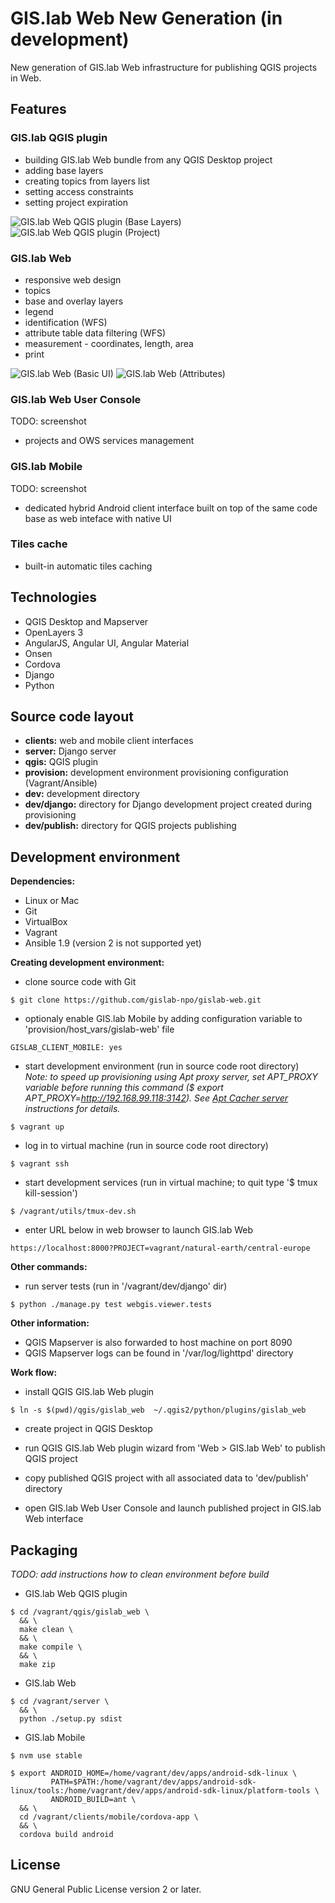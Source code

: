 # GIS.lab Web New Generation (in development)
New generation of GIS.lab Web infrastructure for publishing QGIS projects in
Web.


## Features

### GIS.lab QGIS plugin

* building GIS.lab Web bundle from any QGIS Desktop project
* adding base layers
* creating topics from layers list
* setting access constraints
* setting project expiration

![GIS.lab Web QGIS plugin (Base Layers)](doc/screen/gislab-web-qgis-plugin.png)
![GIS.lab Web QGIS plugin (Project)](doc/screen/gislab-web-qgis-plugin2.png)


### GIS.lab Web

* responsive web design
* topics
* base and overlay layers
* legend
* identification (WFS)
* attribute table data filtering (WFS)
* measurement - coordinates, length, area
* print

![GIS.lab Web (Basic UI)](doc/screen/gislab-web.png)
![GIS.lab Web (Attributes)](doc/screen/gislab-web2.png)


### GIS.lab Web User Console

TODO: screenshot

* projects and OWS services management


### GIS.lab Mobile

TODO: screenshot

* dedicated hybrid Android client interface built on top of the same code base
  as web inteface with native UI


### Tiles cache
* built-in automatic tiles caching


## Technologies
* QGIS Desktop and Mapserver
* OpenLayers 3
* AngularJS, Angular UI, Angular Material
* Onsen
* Cordova
* Django
* Python


## Source code layout
* **clients:**    web and mobile client interfaces
* **server:**     Django server
* **qgis:**       QGIS plugin
* **provision:**  development environment provisioning configuration
                  (Vagrant/Ansible)
* **dev:**        development directory
* **dev/django:** directory for Django development project created during
                  provisioning
* **dev/publish:** directory for QGIS projects publishing


## Development environment
**Dependencies:**  
* Linux or Mac
* Git
* VirtualBox
* Vagrant
* Ansible 1.9 (version 2 is not supported yet)

**Creating development environment:**  
* clone source code with Git
```
$ git clone https://github.com/gislab-npo/gislab-web.git
```

* optionaly enable GIS.lab Mobile by adding configuration variable to
  'provision/host_vars/gislab-web' file
```
GISLAB_CLIENT_MOBILE: yes
```

* start development environment (run in source code root directory)  
  *Note: to speed up provisioning using Apt proxy server, set APT_PROXY variable
  before running this command ($ export APT_PROXY=http://192.168.99.118:3142).
  See [Apt Cacher server](https://github.com/gislab-npo/gislab/wiki/Apt-Cacher-server) instructions for details.*
```
$ vagrant up
```

* log in to virtual machine (run in source code root directory)
```
$ vagrant ssh
```

* start development services (run in virtual machine;
  to quit type '$ tmux kill-session')
```
$ /vagrant/utils/tmux-dev.sh
```

* enter URL below in web browser to launch GIS.lab Web
```
https://localhost:8000?PROJECT=vagrant/natural-earth/central-europe
```

**Other commands:**  
* run server tests (run in '/vagrant/dev/django' dir)
```
$ python ./manage.py test webgis.viewer.tests
```


**Other information:**
* QGIS Mapserver is also forwarded to host machine on port 8090
* QGIS Mapserver logs can be found in '/var/log/lighttpd' directory


**Work flow:**
* install QGIS GIS.lab Web plugin
```
$ ln -s $(pwd)/qgis/gislab_web  ~/.qgis2/python/plugins/gislab_web
```

* create project in QGIS Desktop

* run QGIS GIS.lab Web plugin wizard from 'Web > GIS.lab Web' to publish QGIS
  project

* copy published QGIS project with all associated data to 'dev/publish'
  directory

* open GIS.lab Web User Console and launch published project in GIS.lab Web
  interface


## Packaging
*TODO: add instructions how to clean environment before build*

* GIS.lab Web QGIS plugin
```
$ cd /vagrant/qgis/gislab_web \
  && \
  make clean \
  && \
  make compile \
  && \
  make zip
```

* GIS.lab Web
```
$ cd /vagrant/server \
  && \
  python ./setup.py sdist
```

* GIS.lab Mobile
```
$ nvm use stable

$ export ANDROID_HOME=/home/vagrant/dev/apps/android-sdk-linux \
         PATH=$PATH:/home/vagrant/dev/apps/android-sdk-linux/tools:/home/vagrant/dev/apps/android-sdk-linux/platform-tools \
         ANDROID_BUILD=ant \
  && \
  cd /vagrant/clients/mobile/cordova-app \
  && \
  cordova build android
```

## License
GNU General Public License version 2 or later.
